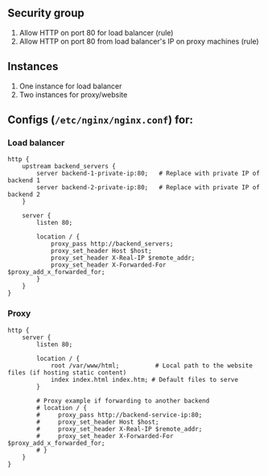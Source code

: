 ## Security group
1. Allow HTTP on port 80 for load balancer (rule)
2. Allow HTTP on port  80 from load balancer's IP on proxy machines (rule)

## Instances
1. One instance for load balancer
2. Two instances for proxy/website

## Configs (`/etc/nginx/nginx.conf`) for:
### Load balancer

```
http {
    upstream backend_servers {
        server backend-1-private-ip:80;   # Replace with private IP of backend 1
        server backend-2-private-ip:80;   # Replace with private IP of backend 2
    }

    server {
        listen 80;

        location / {
            proxy_pass http://backend_servers;
            proxy_set_header Host $host;
            proxy_set_header X-Real-IP $remote_addr;
            proxy_set_header X-Forwarded-For $proxy_add_x_forwarded_for;
        }
    }
}

```

### Proxy

```
http {
    server {
        listen 80;

        location / {
            root /var/www/html;          # Local path to the website files (if hosting static content)
            index index.html index.htm; # Default files to serve
        }

        # Proxy example if forwarding to another backend
        # location / {
        #     proxy_pass http://backend-service-ip:80; 
        #     proxy_set_header Host $host;
        #     proxy_set_header X-Real-IP $remote_addr;
        #     proxy_set_header X-Forwarded-For $proxy_add_x_forwarded_for;
        # }
    }
}
